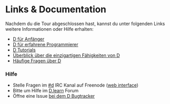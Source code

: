 # Links & Documentation

Nachdem du die Tour abgeschlossen hast, kannst du unter folgenden Links
weitere Informationen oder Hilfe erhalten:

* [D für Anfänger](http://ddili.org/ders/d.en/index.html)
* [D für erfahrene Programmierer](http://wiki.dlang.org/Coming_From)
* [D Tutorials](https://wiki.dlang.org/Tutorials)
* [Überblick über die einzigartigen Fähigkeiten von D](http://dlang.org/overview.html)
* [Häufige Fragen über D](http://dlang.org/faq.html)

### Hilfe

* Stelle Fragen im [#d](irc://irc.freenode.net/d) IRC Kanal auf Freenode ([web interface](https://kiwiirc.com/client/irc.freenode.net/d))
* Bitte um Hilfe im [D.learn](http://forum.dlang.org/group/learn) Forum
* Öffne eine Issue [bei dem D Bugtracker](https://issues.dlang.org)
